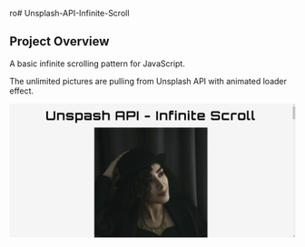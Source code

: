 ro# Unsplash-API-Infinite-Scroll

## Project Overview
A basic infinite scrolling pattern for JavaScript.

The unlimited pictures are pulling from Unsplash API with animated loader effect.

![alt text](https://github.com/defeinium/Unsplash-API-Infinite-Scroll/blob/master/Infinite-Scroll-Example.png?raw=true)





